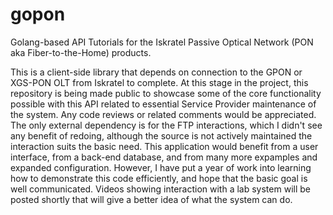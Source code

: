 # gopon
Golang-based API Tutorials for the Iskratel Passive Optical Network (PON aka Fiber-to-the-Home) products.

This is a client-side library that depends on connection to the GPON or XGS-PON OLT from Iskratel to complete. At this stage in the project, this repository is being made public to showcase some of the core functionality possible with this API related to essential Service Provider maintenance of the system. Any code reviews or related comments would be appreciated. The only external dependency is for the FTP interactions, which I didn't see any benefit of redoing, although the source is not actively maintained the interaction suits the basic need. This application would benefit from a user interface, from a back-end database, and from many more expamples and expanded configuration. However, I have put a year of work into learning how to demonstrate this code efficiently, and hope that the basic goal is well communicated. Videos showing interaction with a lab system will be posted shortly that will give a better idea of what the system can do.
